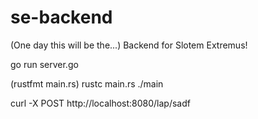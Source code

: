 # se-backend
(One day this will be the...) Backend for Slotem Extremus!



go run server.go



(rustfmt main.rs)
rustc main.rs
./main



curl -X POST http://localhost:8080/lap/sadf